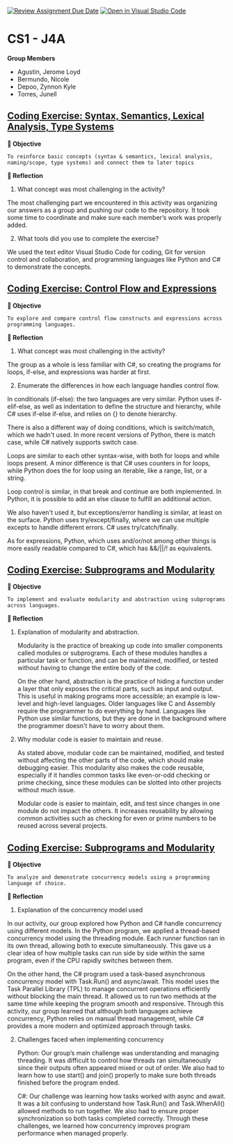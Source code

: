 [![Review Assignment Due Date](https://classroom.github.com/assets/deadline-readme-button-22041afd0340ce965d47ae6ef1cefeee28c7c493a6346c4f15d667ab976d596c.svg)](https://classroom.github.com/a/A8wrl9OQ)
[![Open in Visual Studio Code](https://classroom.github.com/assets/open-in-vscode-2e0aaae1b6195c2367325f4f02e2d04e9abb55f0b24a779b69b11b9e10269abc.svg)](https://classroom.github.com/online_ide?assignment_repo_id=20326090&assignment_repo_type=AssignmentRepo)

# CS1 - J4A
**Group Members**

- Agustin, Jerome Loyd
- Bermundo, Nicole
- Depoo, Zynnon Kyle
- Torres, Junell

## [Coding Exercise: Syntax, Semantics, Lexical Analysis, Type Systems](https://github.com/UPHSL-CCS/j4a-pl-CS1/tree/main/prelim-review)


**🎯 Objective**

    To reinforce basic concepts (syntax & semantics, lexical analysis, naming/scope, type systems) and connect them to later topics
 
**📝 Reflection**

1. What concept was most challenging in the activity?
   
The most challenging part we encountered in this activity was organizing our answers as a group and pushing our code to the repository. It took some time to coordinate and make sure each member’s work was properly added.

2. What tools did you use to complete the exercise?
   
We used the text editor Visual Studio Code for coding, Git for version control and collaboration, and programming languages like Python and C# to demonstrate the concepts.

## [Coding Exercise: Control Flow and Expressions](https://github.com/UPHSL-CCS/j4a-pl-CS1/tree/main/control-flow)

**🎯 Objective**

    To explore and compare control flow constructs and expressions across programming languages.
 
**📝 Reflection**

1. What concept was most challenging in the activity?

The group as a whole is less familiar with C#, so creating the programs for loops, if-else, and expressions was harder at first.

2. Enumerate the differences in how each language handles control flow.

In conditionals (if-else): the two languages are very similar. Python uses if-elif-else, as well as indentation to define the structure and hierarchy, while C# uses if-else if-else, and relies on {} to denote hierarchy.

There is also a different way of doing conditions, which is switch/match, which we hadn't used. In more recent versions of Python, there is match case, while C# natively supports switch case.

Loops are similar to each other syntax-wise, with both for loops and while loops present. A minor difference is that C# uses counters in for loops, while Python does the for loop using an iterable, like a range, list, or a string.

Loop control is similar, in that break and continue are both implemented. In Python, it is possible to add an else clause to fulfill an additional action.

We also haven't used it, but exceptions/error handling is similar, at least on the surface. Python uses try/except/finally, where we can use multiple excepts to handle different errors. C# uses try/catch/finally.

As for expressions, Python, which uses and/or/not among other things is more easily readable compared to C#, which has &&/||/! as equivalents. 

## [Coding Exercise: Subprograms and Modularity](https://github.com/UPHSL-CCS/j4a-pl-CS1/tree/main/subprograms)

**🎯 Objective**

    To implement and evaluate modularity and abstraction using subprograms across languages.
 
**📝 Reflection**

1. Explanation of modularity and abstraction.

    Modularity is the practice of breaking up code into smaller components called modules or subprograms. Each of these modules handles a particular task or function, and can be maintained, modified, or tested without having to change the entire body of the code.

    On the other hand, abstraction is the practice of hiding a function under a layer that only exposes the critical parts, such as input and output. This is useful in making programs more accessible; an example is low-level and high-level languages. Older languages like C and Assembly require the programmer to do everything by hand. Languages like Python use similar functions, but they are done in the background where the programmer doesn't have to worry about them. 

2. Why modular code is easier to maintain and reuse.

    As stated above, modular code can be maintained, modified, and tested without affecting the other parts of the code, which should make debugging easier. This modularity also makes the code reusable, especially if it handles common tasks like even-or-odd checking or prime checking, since these modules can be slotted into other projects without much issue.

    Modular code is easier to maintain, edit, and test since changes in one module do not impact the others. It increases reusability by allowing common activities such as checking for even or prime numbers to be reused across several projects.

## [Coding Exercise: Subprograms and Modularity](https://github.com/UPHSL-CCS/j4a-pl-CS1/tree/main/concurrency)

**🎯 Objective**

    To analyze and demonstrate concurrency models using a programming language of choice.
 
**📝 Reflection**

   1. Explanation of the concurrency model used

   In our activity, our group explored how Python and C# handle concurrency using different models. In the Python program, we applied a thread-based concurrency model using the threading module. Each runner function ran in its own thread, allowing both to execute simultaneously. This gave us a clear idea of how multiple tasks can run side by side within the same program, even if the CPU rapidly switches between them.

   On the other hand, the C# program used a task-based asynchronous concurrency model with Task.Run() and async/await. This model uses the Task Parallel Library (TPL) to manage concurrent operations efficiently without blocking the main thread. It allowed us to run two methods at the same time while keeping the program smooth and responsive. 
   Through this activity, our group learned that although both languages achieve concurrency, Python relies on manual thread management, while C# provides a more modern and optimized approach through tasks. 

   2. Challenges faced when implementing concurrency
      
      Python:
Our group’s main challenge was understanding and managing threading. It was difficult to control how threads ran simultaneously since their outputs often appeared mixed or out of order. We also had to learn how to use start() and join() properly to make sure both threads finished before the program ended.

       C#:
Our challenge was learning how tasks worked with async and await. It was a bit confusing to understand how Task.Run() and Task.WhenAll() allowed methods to run together. We also had to ensure proper synchronization so both tasks completed correctly. Through these challenges, we learned how concurrency improves program performance when managed properly.
